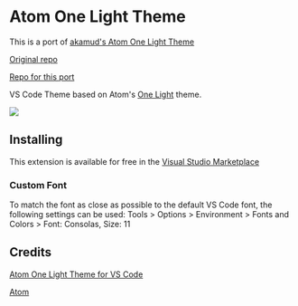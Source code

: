 # Atom One Light Theme
This is a port of [akamud's Atom One Light Theme](https://marketplace.visualstudio.com/items?itemName=akamud.vscode-theme-onelight)

[Original repo](https://github.com/akamud/vscode-theme-onelight)

[Repo for this port](https://github.com/Lord-Mustang/vs-theme-onelight)

VS Code Theme based on Atom's [One Light](https://github.com/atom/one-light-syntax) theme.

![](https://raw.githubusercontent.com/akamud/vscode-theme-onelight/master/screenshots/preview.png)

## Installing

This extension is available for free in the [Visual Studio Marketplace](https://marketplace.visualstudio.com/items/lmustang.vs-theme-onelight)  

### Custom Font

To match the font as close as possible to the default VS Code font, the following settings can be used:
Tools > Options > Environment > Fonts and Colors > Font: Consolas, Size: 11

## Credits
[Atom One Light Theme for VS Code](https://github.com/akamud/vscode-theme-onelight)

[Atom](https://github.com/atom)